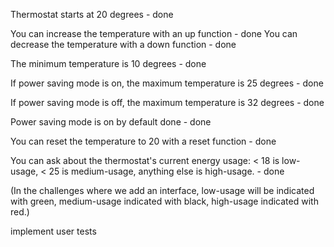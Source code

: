 Thermostat starts at 20 degrees - done

You can increase the temperature with an up function - done
You can decrease the temperature with a down function - done

The minimum temperature is 10 degrees - done

If power saving mode is on, the maximum temperature is 25 degrees - done

If power saving mode is off, the maximum temperature is 32 degrees - done

Power saving mode is on by default done - done

You can reset the temperature to 20 with a reset function - done

You can ask about the thermostat's current energy usage: < 18 is low-usage, < 25 is medium-usage, anything else is high-usage. - done

(In the challenges where we add an interface, low-usage will be indicated with green, medium-usage indicated with black, high-usage indicated with red.)

implement user tests
